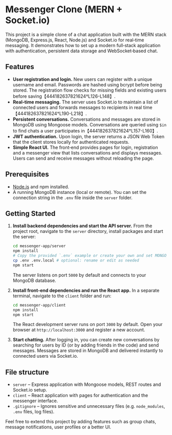 # Messenger Clone (MERN + Socket.io)

This project is a simple clone of a chat application built with the MERN stack (MongoDB, Express.js, React, Node.js) and Socket.io for real‑time messaging.  It demonstrates how to set up a modern full‑stack application with authentication, persistent data storage and WebSocket‑based chat.

## Features

- **User registration and login.**  New users can register with a unique username and email.  Passwords are hashed using bcrypt before being stored.  The registration flow checks for missing fields and existing users before saving【444182637821624†L126-L148】.
- **Real‑time messaging.**  The server uses Socket.io to maintain a list of connected users and forwards messages to recipients in real time【444182637821624†L190-L218】.
- **Persistent conversations.**  Conversations and messages are stored in MongoDB using Mongoose models.  Conversations are queried using `$in` to find chats a user participates in【444182637821624†L157-L160】.
- **JWT authentication.**  Upon login, the server returns a JSON Web Token that the client stores locally for authenticated requests.
- **Simple React UI.**  The front‑end provides pages for login, registration and a messenger view that lists conversations and displays messages.  Users can send and receive messages without reloading the page.

## Prerequisites

- [Node.js](https://nodejs.org/) and npm installed.
- A running MongoDB instance (local or remote).  You can set the connection string in the `.env` file inside the `server` folder.

## Getting Started

1. **Install backend dependencies and start the API server.**  From the project root, navigate to the `server` directory, install packages and start the server:

   ```bash
   cd messenger-app/server
   npm install
   # Copy the provided `.env` example or create your own and set MONGO_URI and JWT_SECRET
   cp .env .env.local # optional: rename or edit as needed
   npm start
   ```

   The server listens on port `5000` by default and connects to your MongoDB database.

2. **Install front‑end dependencies and run the React app.**  In a separate terminal, navigate to the `client` folder and run:

   ```bash
   cd messenger-app/client
   npm install
   npm start
   ```

   The React development server runs on port `3000` by default.  Open your browser at `http://localhost:3000` and register a new account.

3. **Start chatting.**  After logging in, you can create new conversations by searching for users by ID (or by adding friends in the code) and send messages.  Messages are stored in MongoDB and delivered instantly to connected users via Socket.io.

## File structure

- `server` – Express application with Mongoose models, REST routes and Socket.io setup.
- `client` – React application with pages for authentication and the messenger interface.
- `.gitignore` – Ignores sensitive and unnecessary files (e.g. `node_modules`, `.env` files, log files).

Feel free to extend this project by adding features such as group chats, message notifications, user profiles or a better UI.